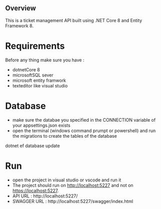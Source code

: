 ## Overview
This is a ticket management API built using .NET Core 8 and Entity Framework 8.

# Requirements
Before any thing make sure you have :

- dotnetCore 8
- microsoftSQL sever 
- microsoft entity framwork
- texteditor like visual studio

# Database
- make sure the databae you specified in the CONNECTION variable of your appsettings.json exists
- open the terminal (windows command prumpt or powershell) and run the migrations to create the tables of the database

dotnet ef database update 

# Run
- open the project in visual studio or vscode and run it
- The project should run on [http://localhost:5227](http://localhost:5227) and not on [https://localhost:5227](https://localhost:5227).
- API URL : http://localhost:5227/
- SWAGGER URL : http://localhost:5227/swagger/index.html
